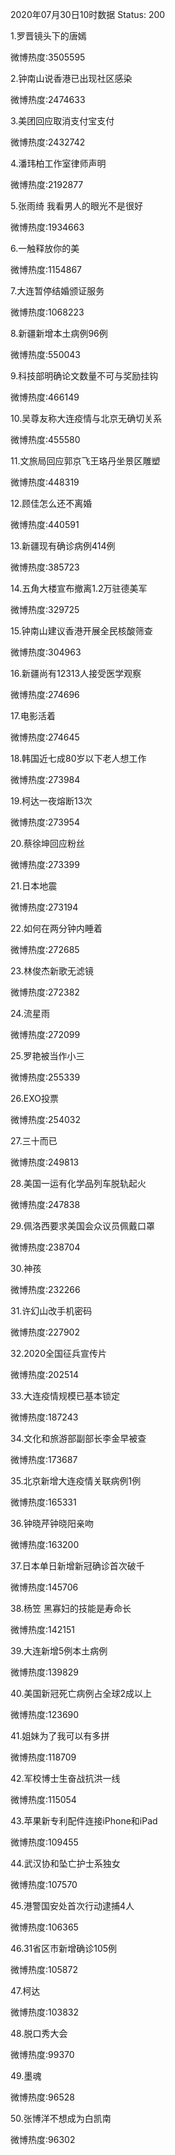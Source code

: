 2020年07月30日10时数据
Status: 200

1.罗晋镜头下的唐嫣

微博热度:3505595

2.钟南山说香港已出现社区感染

微博热度:2474633

3.美团回应取消支付宝支付

微博热度:2432742

4.潘玮柏工作室律师声明

微博热度:2192877

5.张雨绮 我看男人的眼光不是很好

微博热度:1934663

6.一触释放你的美

微博热度:1154867

7.大连暂停结婚颁证服务

微博热度:1068223

8.新疆新增本土病例96例

微博热度:550043

9.科技部明确论文数量不可与奖励挂钩

微博热度:466149

10.吴尊友称大连疫情与北京无确切关系

微博热度:455580

11.文旅局回应郭京飞王珞丹坐景区雕塑

微博热度:448319

12.顾佳怎么还不离婚

微博热度:440591

13.新疆现有确诊病例414例

微博热度:385723

14.五角大楼宣布撤离1.2万驻德美军

微博热度:329725

15.钟南山建议香港开展全民核酸筛查

微博热度:304963

16.新疆尚有12313人接受医学观察

微博热度:274696

17.电影活着

微博热度:274645

18.韩国近七成80岁以下老人想工作

微博热度:273984

19.柯达一夜熔断13次

微博热度:273954

20.蔡徐坤回应粉丝

微博热度:273399

21.日本地震

微博热度:273194

22.如何在两分钟内睡着

微博热度:272685

23.林俊杰新歌无滤镜

微博热度:272382

24.流星雨

微博热度:272099

25.罗艳被当作小三

微博热度:255339

26.EXO投票

微博热度:254032

27.三十而已

微博热度:249813

28.美国一运有化学品列车脱轨起火

微博热度:247838

29.佩洛西要求美国会众议员佩戴口罩

微博热度:238704

30.神孩

微博热度:232266

31.许幻山改手机密码

微博热度:227902

32.2020全国征兵宣传片

微博热度:202514

33.大连疫情规模已基本锁定

微博热度:187243

34.文化和旅游部副部长李金早被查

微博热度:173687

35.北京新增大连疫情关联病例1例

微博热度:165331

36.钟晓芹钟晓阳亲吻

微博热度:163200

37.日本单日新增新冠确诊首次破千

微博热度:145706

38.杨笠 黑寡妇的技能是寿命长

微博热度:142151

39.大连新增5例本土病例

微博热度:139829

40.美国新冠死亡病例占全球2成以上

微博热度:123690

41.姐妹为了我可以有多拼

微博热度:118709

42.军校博士生奋战抗洪一线

微博热度:115054

43.苹果新专利配件连接iPhone和iPad

微博热度:109455

44.武汉协和坠亡护士系独女

微博热度:107570

45.港警国安处首次行动逮捕4人

微博热度:106365

46.31省区市新增确诊105例

微博热度:105872

47.柯达

微博热度:103832

48.脱口秀大会

微博热度:99370

49.墨魂

微博热度:96528

50.张博洋不想成为白凯南

微博热度:96302

